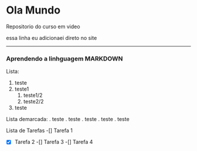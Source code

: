 # Ola Mundo
 Repositorio do curso em video

essa linha eu adicionaei direto no site
***
### Aprendendo a linhguagem **MARKDOWN**

Lista:
1. teste
1. teste1
   1. teste1/2
   1. teste2/2
1. teste

Lista demarcada:
. teste
. teste
   . teste
   . teste
. teste

Lista de Tarefas
-[] Tarefa 1
-[x] Tarefa 2
-[] Tarefa 3
-[] Tarefa 4
